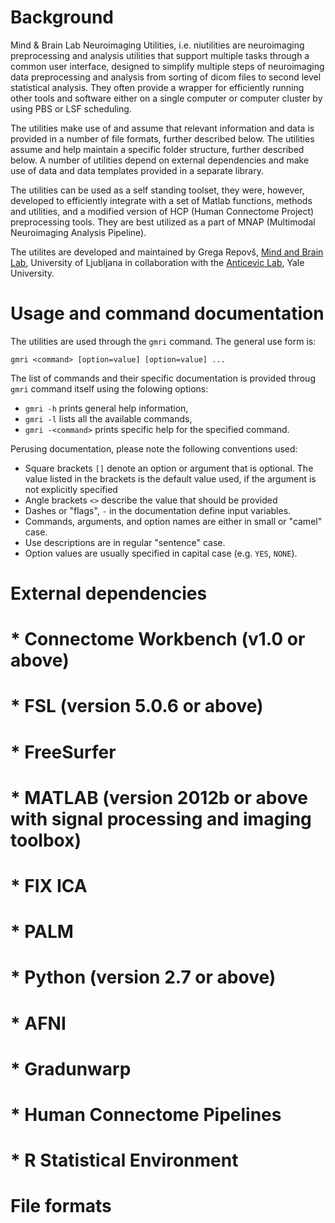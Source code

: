 Background
==========

Mind & Brain Lab Neuroimaging Utilities, i.e. niutilities are neuroimaging
preprocessing and analysis utilities that support multiple tasks through a
common user interface, designed to simplify multiple steps of neuroimaging
data preprocessing and analysis from sorting of dicom files to second level
statistical analysis. They often provide a wrapper for efficiently running
other tools and software either on a single computer or computer cluster
by using PBS or LSF scheduling.

The utilities make use of and assume that relevant information and data
is provided in a number of file formats, further described below. The utilities
assume and help maintain a specific folder structure, further described below.
A number of utilities depend on external dependencies and make use of data and
data templates provided in a separate library.

The utilities can be used as a self standing toolset, they were, however,
developed to efficiently integrate with a set of Matlab functions, methods and
utilities, and a modified version of HCP (Human Connectome Project)
preprocessing tools. They are best utilized as a part of MNAP (Multimodal
Neuroimaging Analysis Pipeline).

The utilites are developed and maintained by Grega Repovš, [Mind and Brain
Lab], University of Ljubljana in collaboration with the [Anticevic Lab], Yale
University.


Usage and command documentation
===============================

The utilities are used through the `gmri` command. The general use form is:

`gmri <command> [option=value] [option=value] ...`

The list of commands and their specific documentation is provided throug `gmri`
command itself using the folowing options:

* `gmri -h` prints general help information,
* `gmri -l` lists all the available commands,
* `gmri -<command>` prints specific help for the specified command.

Perusing documentation, please note the following conventions used:

* Square brackets `[]` denote an option or argument that is optional. The
  value listed in the brackets is the default value used, if the argument
  is not explicitly specified
* Angle brackets `<>` describe the value that should be provided
* Dashes or "flags", `-` in the documentation define input variables.
* Commands, arguments, and option names are either in small or "camel" case.
* Use descriptions are in regular "sentence" case.
* Option values are usually specified in capital case (e.g. `YES`, `NONE`).


External dependencies
=====================

# * Connectome Workbench (v1.0 or above)
# * FSL (version 5.0.6 or above)
# * FreeSurfer
# * MATLAB (version 2012b or above with signal processing and imaging toolbox)
# * FIX ICA
# * PALM
# * Python (version 2.7 or above)
# * AFNI
# * Gradunwarp
# * Human Connectome Pipelines
# * R Statistical Environment


File formats
============




[Mind and Brain Lab]: http://mblab.si
[Anticevic Lab]: http://anticeviclab.yale.edu
